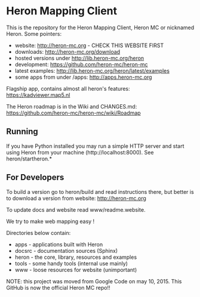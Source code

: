 # Heron Mapping Client

This is the repository for the Heron Mapping Client, Heron MC or nicknamed Heron.
Some pointers:

* website: http://heron-mc.org  - CHECK THIS WEBSITE FIRST
* downloads: http://heron-mc.org/download
* hosted versions under http://lib.heron-mc.org/heron
* development: https://github.com/heron-mc/heron-mc
* latest examples: http://lib.heron-mc.org/heron/latest/examples
* some apps from under /apps: http://apps.heron-mc.org

Flagship app, contains almost all heron's features: https://kadviewer.map5.nl

The Heron roadmap is in the Wiki and CHANGES.md:
https://github.com/heron-mc/heron-mc/wiki/Roadmap

## Running
If you have Python installed you may run a simple HTTP server and
start using Heron from your machine (http://localhost:8000). See heron/startheron.*

## For Developers
To build a version go to heron/build and read instructions there, but
better is to download a version from website: http://heron-mc.org

To update docs and website read www/readme.website.

We try to make web mapping easy !

Directories below contain:

* apps - applications built with Heron
* docsrc - documentation sources (Sphinx)
* heron - the core, library, resources and examples
* tools - some handy tools (internal use mainly)
* www - loose resources for website (unimportant)

NOTE: this project was moved from Google Code on may 10, 2015.
This GitHub is now the official Heron MC repo!!
